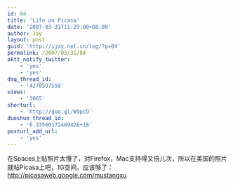 ```yaml
---
id: 84
title: 'Life on Picasa'
date: '2007-03-31T11:29:00+08:00'
author: Jay
layout: post
guid: 'http://ijay.net.cn/log/?p=84'
permalink: /2007/03/31/84
aktt_notify_twitter:
    - 'yes'
    - 'yes'
dsq_thread_id:
    - '4270597558'
views:
    - '3065'
shorturl:
    - 'http://goo.gl/W9pcO'
duoshuo_thread_id:
    - '6.3356017246942E+18'
posturl_add_url:
    - 'yes'
---
```


<div>在Spaces上贴照片太慢了，对Firefox，Mac支持得又倍儿次，所以在美国的照片就帖Picasa上吧，1G空间，应该够了：<a href="http://picasaweb.google.com/109112212852749965289?gsessionid=hyw3jZoGvw9CYbnCmhJXFA">http://picasaweb.google.com/mustangxu</a></div>